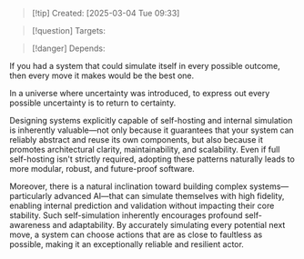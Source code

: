 
>[!tip] Created: [2025-03-04 Tue 09:33]

>[!question] Targets: 

>[!danger] Depends: 

If you had a system that could simulate itself in every possible outcome, then every move it makes would be the best one.

In a universe where uncertainty was introduced, to express out every possible uncertainty is to return to certainty.

Designing systems explicitly capable of self-hosting and internal simulation is inherently valuable—not only because it guarantees that your system can reliably abstract and reuse its own components, but also because it promotes architectural clarity, maintainability, and scalability. Even if full self-hosting isn't strictly required, adopting these patterns naturally leads to more modular, robust, and future-proof software.

Moreover, there is a natural inclination toward building complex systems—particularly advanced AI—that can simulate themselves with high fidelity, enabling internal prediction and validation without impacting their core stability. Such self-simulation inherently encourages profound self-awareness and adaptability. By accurately simulating every potential next move, a system can choose actions that are as close to faultless as possible, making it an exceptionally reliable and resilient actor.